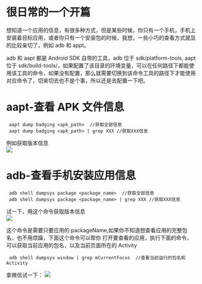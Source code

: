 
# 很日常的一个开篇

想知道一个应用的信息，有很多种方式，但是某些时候，你只有一个手机，手机上安装着目标应用，或者你只有一个安装包的时候，我想，一些小巧的查看方式就显的比较亲切了，例如 adb 和 appt。

adb 和 aapt 都是 Android SDK 自带的工具，adb 位于 sdk/platform-tools, aapt 位于 sdk/build-tools/，如果配置了该目录的环境变量，可以在任何路径下都能使用该工具的命令，如果没有配置，那么就需要切换到该命令工具的路径下才能使用对应命令了，切来切去也不是个事，所以还是去配置一下吧。

# aapt-查看 APK 文件信息

```
 aapt dump badging <apk_path>  //获取全部信息
 aapt dump badging <apk_path> | grep XXX //获取XXX信息

```

例如获取版本信息   
![](http://oriwplcze.bkt.clouddn.com/3e84606a33fce1fc91b3b37f87575bd8.png)

# adb-查看手机安装应用信息
```
 adb shell dumpsys package <package_name>  //获取全部信息
 adb shell dumpsys package <package_name> | grep XXX //获取XXX信息

```

试一下，用这个命令获取版本信息    
![](http://oriwplcze.bkt.clouddn.com/c1136cbdab341f6ed40c20e018323e55.png)

这个命令是需要只要应用的 packageName,如果你不知道想查看应用的完整包名，也不用烦躁，下面这个命令可以帮你
打开要查看的应用，执行下面的命令，可以获取当前应用的包名，以及当前页面所在的 Activity
```
 adb shell dumpsys window | grep mCurrentFocus  //查看当前运行的包名和Activity

```

拿微信试一下：
![](http://oriwplcze.bkt.clouddn.com/3b10b5f52f344b2e1cb528dd8735aeb5.png)
